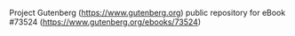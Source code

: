 Project Gutenberg (https://www.gutenberg.org) public repository for eBook #73524 (https://www.gutenberg.org/ebooks/73524)
